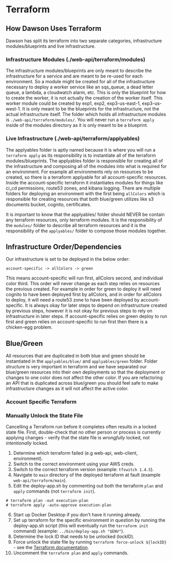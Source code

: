 # Terraform

## How Dawson Uses Terraform
Dawson has split its terraform into two separate categories, infrastructure modules/blueprints and live infrastructure. 

### Infrastructure Modules (./web-api/terraform/modules)
The infrastructure modules/blueprints are only meant to describe the infrastructure for a service and are meant to be re-used for each environment. So a module might be created for all of the infrastructure necessary to deploy a worker service like an sqs_queue, a dead letter queue, a lambda, a cloudwatch alarm, etc. This is only the blueprint for how to create the worker, it is not actually the creation of the worker itself. This worker module could be created by exp1, exp2, exp3-us-east-1, exp3-us-west-1. It is only meant to be the blueprints for the infrastructure, not the actual infrastructure itself. The folder which holds all infrastructure modules is `./web-api/terraform/modules/`. You will never run a `terraform apply` inside of the modules directory as it is only meant to be a blueprint.

### Live Infrastructure (./web-api/terraform/applyables)
The applyables folder is aptly named because it is where you will run a `terraform apply` as its responsibility is to instantiate all of the terraform modules/blueprints. The applyables folder is responsible for creating all of the infrastructure and composing all of the modules into what is required for an environment. For example all environments rely on resources to be created, so there is a terraform applyable for all account-specific resources. Inside the account-specific terraform it instantiates modules for things like ci_cd permissions, route53 zones, and kibana logging. There are multiple folders for deploying an environment with the first being `allColors` which is responsible for creating resources that both blue/green utilizes like s3 documents bucket, cognito, certificates. 

It is important to know that the applyables/ folder should NEVER be contain any terraform resources, only terraform modules. It is the responsibility of the `modules/` folder to describe all terraform resources and it is the responsibility of the `applyables/` folder to compose those modules together.

## Infrastructure Order/Dependencies
Our infrastructure is set to be deployed in the below order:

`account-specific -> allColors -> green`

This means account-specific will run first, allColors second, and individual color third. This order will never change as each step relies on resources the previous created. For example in order for green to deploy it will need cognito to have been deployed first by allColors, and in order for allColors to deploy, it will need a route53 zone to have been deployed by account-specific. It is always okay for later steps to depend on infrastructure created by previous steps, however it is not okay for previous steps to rely on infrastructure in later steps. If account-specific relies on green deploy to run first and green relies on account-specific to run first then there is a chicken-egg problem.

## Blue/Green
All resources that are duplicated in both blue and green should be instantiated in the `applyables/blue/` and `applyables/green` folder. Folder structure is very important in terraform and we have separated our blue/green resources into their own deployments so that the deployment or changes to one color does not affect the other color. If you are refactoring an API that is duplicated across blue/green you should feel safe to make infrastructure changes as it will not affect the active color.

### Account Specific Terraform

### Manually Unlock the State File

Cancelling a Terraform run before it completes often results in a locked state file. First, double-check that no other person or process is currently applying changes - verify that the state file is _wrongfully_ locked, not _intentionally_ locked.

1. Determine which terraform failed (e.g web-api, web-client, environment).
2. Switch to the correct environment using your AWS creds.
3. Switch to the correct terraform version (example: `tfswitch 1.4.5`).
4. Navigate to `main` directory of the deployed terraform at fault (example `web-api/terraform/main`).
5. Edit the deploy-app.sh by commenting out both the terraform `plan` and `apply` commands (not `terraform init`).
```
# terraform plan -out execution-plan
# terraform apply -auto-approve execution-plan
```
6. Start up Docker Desktop if you don't have it running already.
7. Set up terraform for the specific environment in question by running the deploy-app.sh script (this will eventually run the `terraform init` command)  (example: `../bin/deploy-app.sh "$ENV"`). 
8. Determine the lock ID that needs to be unlocked (lockID).
9. Force unlock the state file by running `terraform force-unlock ${lockID}` - see the [Terraform documentation](https://www.terraform.io/cli/commands/force-unlock).
10. Uncomment the `terraform plan` and `apply` commands.